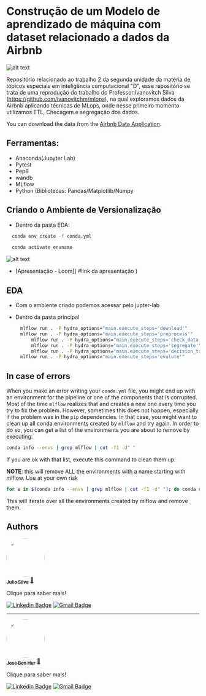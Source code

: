 # Construção de um Modelo de aprendizado de máquina com dataset relacionado a dados da Airbnb

![alt text](mlops.jpg)

Repositório relacionado ao trabalho 2 da segunda unidade da matéria de tópicos especiais em inteligência computacional "D", esse repositório se trata de uma reprodução do trabalho do Professor:Ivanovitch Silva (https://github.com/ivanovitchm/mlops), na qual exploramos dados da Airbnb aplicando técnicas de MLops, onde nesse primeiro momento utilizamos ETL, Checagem e segregação dos dados.

You can download the data from the [Airbnb Data Application](https://drive.google.com/file/d/16zF4MHEP_bBxAEWpQgVocPupTjRRAgfP/view?usp=sharing).

## Ferramentas:


* Anaconda(Jupyter Lab)
* Pytest
* Pep8
* wandb
* MLflow
* Python (Bibliotecas: Pandas/Matplotlib/Numpy

## Criando o Ambiente de Versionalização

- Dentro da pasta EDA:

```bash
  conda env create -f conda.yml
  
  conda activate envname
```

![alt text](Screenshot_4.png)

- [Apresentação - Loom]( #link da apresentação )

## EDA

- Com o ambiente criado podemos acessar pelo jupter-lab


- Dentro da pasta principal
```bash
	 mlflow run . -P hydra_options="main.execute_steps='download'"
	 mlflow run . -P hydra_options="main.execute_steps='preprocess'"
       	 mlflow run . -P hydra_options="main.execute_steps='check_data'"
         mlflow run . -P hydra_options="main.execute_steps='segregate'"
         mlflow run . -P hydra_options="main.execute_steps='decision_tree'"
	 mlflow run . -P hydra_options="main.execute_steps='evalute'"
```

## In case of errors

When you make an error writing your ``conda.yml`` file, you might end up with an environment for the pipeline or one of the components that is corrupted. Most of the time ``mlflow`` realizes that and creates a new one every time you try to fix the problem. However, sometimes this does not happen, especially if the problem was in the ``pip`` dependencies. In that case, you might want to clean up all conda environments created by ``mlflow`` and try again. In order to do so, you can get a list of the environments you are about to remove by executing:

```bash
conda info --envs | grep mlflow | cut -f1 -d" "
```

If you are ok with that list, execute this command to clean them up:

**NOTE**: this will remove ALL the environments with a name starting with mlflow. Use at your own risk

```bash
for e in $(conda info --envs | grep mlflow | cut -f1 -d" "); do conda uninstall --name $e --all -y;done
```

This will iterate over all the environments created by mlflow and remove them.


## Authors

<a href="https://github.com/Julio-CSilva">
 <img style="border-radius: 50%;" src="https://avatars.githubusercontent.com/u/57691025?s=400&u=15893c15d3d42c7737e91cc4f11dcbd7751b7565&v=4" width="100px;" alt=""/>
 <br />
 <sub><b>Julio Silva</b></sub></a> <a href="https://github.com/Julio-CSilva" title="Foguete não tem ré">🚀</a>
 
Clique para saber mais!

[![Linkedin Badge](https://img.shields.io/badge/-Julio-blue?style=flat-square&logo=Linkedin&logoColor=white&link=https://www.linkedin.com/in/julio-csilva/)](https://www.linkedin.com/in/julio-csilva/) 
[![Gmail Badge](https://img.shields.io/badge/-juliocesarfilho0112@gmail.com-c14438?style=flat-square&logo=Gmail&logoColor=white&link=mailto:juliocesarfilho0112@gmail.com)](mailto:juliocesarfilho0112@gmail.com)

---

<a href="https://github.com/Benhurds12">
 <img style="border-radius: 50%;" src="https://avatars.githubusercontent.com/u/90663589?v=4" width="100px;" alt=""/>
 <br />
 <sub><b>Jose Ben Hur</b></sub></a> <a href="https://github.com/Julio-CSilva" title="Foguete não tem ré">🚀</a>
 
Clique para saber mais!

[![Linkedin Badge](https://img.shields.io/badge/-Benhur-blue?style=flat-square&logo=Linkedin&logoColor=white&link=https://www.linkedin.com/in/josé-ben-hur-nascimento-de-oliveira-385bb8238/)](https://www.linkedin.com/in/josé-ben-hur-nascimento-de-oliveira-385bb8238/) 
[![Gmail Badge](https://img.shields.io/badge/-benhurdsufrn@gmail.com-c14438?style=flat-square&logo=Gmail&logoColor=white&link=mailto:benhurdsufrn@gmail.com)](mailto:benhurdsufrn@gmail.com)
